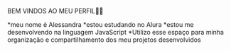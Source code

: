 BEM VINDOS AO MEU PERFIL🥰🥰

*meu nome é Alessandra
*estou estudando no Alura
*estou me desenvolvendo na linguagem JavaScript
*Utilizo esse espaço para minha organização e compartilhamento dos meu projetos desenvolvidos



